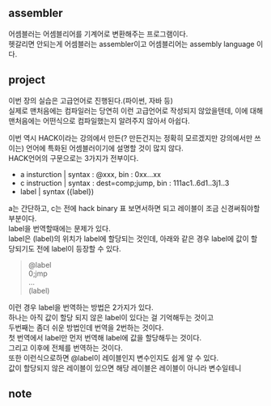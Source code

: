 ## assembler
어셈블러는 어셈블리어를 기계어로 변환해주는 프로그램이다.  
헷갈리면 안되는게 어셈블러는 assembler이고 어셈블리어는 assembly language 이다.  


## project
이번 장의 실습은 고급언어로 진행된다.(파이썬, 자바 등)  
실제로 맨처음에는 컴파일러는 당연히 이런 고급언어로 작성되지 않았을텐데, 이에 대해 맨처음에는 어떤식으로 컴파일했는지 알려주지 않아서 아쉽다.  

이번 역시 HACK이라는 강의에서 만든(? 만든건지는 정확히 모르겠지만 강의에서만 쓰이는) 언어에 특화된 어셈블러이기에 설명할 것이 많지 않다.  
HACK언어의 구문으로는 3가지가 전부이다.  
- a insturction | syntax : @xxx, bin : 0xx...xx
- c instruction | syntax : dest=comp;jump, bin : 111ac1..6d1..3j1..3
- label | syntax ({label})

a는 간단하고, c는 전에 hack binary 표 보면서하면 되고 레이블이 조금 신경써줘야할 부분이다.  
label을 번역할때에는 문제가 있다.  
label은 (label)의 위치가 label에 할당되는 것인데, 아래와 같은 경우 label에 값이 할당되기도 전에 label이 등장할 수 있다.  
> @label  
> 0;jmp  
> ...  
> (label)

이런 경우 label을 번역하는 방법은 2가지가 있다.  
하나는 아직 값이 할당 되지 않은 label이 있다는 걸 기억해두는 것이고  
두번째는 좀더 쉬운 방법인데 번역을 2번하는 것이다.  
첫 번역에서 label만 먼저 번역해 label에 값을 할당해두는 것이다.  
그리고 이후에 전체를 번역하는 것이다.  
또한 이런식으로하면 @label이 레이블인지 변수인지도 쉽게 알 수 있다.  
값이 할당되지 않은 레이블이 있으면 해당 레이블은 레이블이 아니라 변수일테니  


## note